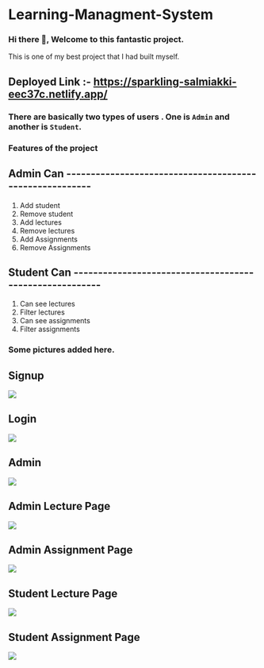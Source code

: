 # Learning-Managment-System

### Hi there 👋, Welcome to this fantastic project.

This is one of my best project that I had built myself.

## Deployed Link :- https://sparkling-salmiakki-eec37c.netlify.app/

### There are basically two types of users . One is `Admin` and another is `Student`. 

### Features of the project

## Admin Can     -------------------------------------------------------- 

1. Add student                               
2. Remove student 
3. Add lectures 
4. Remove lectures  
5. Add Assignments 
6. Remove Assignments 

## Student Can  --------------------------------------------------------

1. Can see lectures 
2. Filter lectures
3. Can see assignments
4. Filter assignments


### Some pictures added here.

## Signup

![](https://lh3.googleusercontent.com/1GMMqXiGyzIjuFxsB2DHNBM7-PzWRykwEAPCVEhkmDDMooe4usJ95EbI7O9Y2oy5wAzwzZhYWqFzCcM-a_rplySjy_vCCwI-DgkQ9N8tsLkSlkhwhCYITz2B2dWOCNG6YY3DHcn3mjXtNM3ILwrd3U2_SYlGYvha0Wkxw5zBR0uptI4TzmtzSpV_wtrEa0kNfD59fps69xD2L205QKOnhFQS-sd1oni0-4tQiZenpaRwYgyC5wVFN0IgJbKxwIvu_arFU6Lj2PZ_7xbAXq4dcSWWe79pps17OUkzwlufX1tJwkVKr55P31KsbAuEgukIkAKUBft5X2svpLEkUXYmIc951if0B7eZlDKdVBExvmt7YWG_wGZgVFhBKnHEdGETXBZR5eNe3ykZgHXoypoGh3Hap42hUc2w6FktSWAjmRExR_SSsAqAQsbwSGppamGDCCsyMpPosCGmd-5zzlxoNpbNz28pY0nH-licZhO_vg8o8uqEpe8KZ71k9ogqjQoHl-jfyEs6Bvkld3PFNTSLI-yh32RI9ssIiUF8u7dLgUoJdg3FptXXgYyBDykx71DIS5izaToiTPkXPRkMHZlM6_M-ly3cocVPN7UH_xBs4cRvCpfocUZd8mHnovVyIOsTug6Xnidvyc1qGvLA0yd1GwSPEuUvSy8tchuIs5IwSRK1xDZfT14ZD0sqNnEuyPEFY14HI3-HHYOPwDQkQ-D5IzHAhgACsBkrUuR5OP6GUYCtQylraxqDEb9MCbyUeUMmBvz55cpLylMzZBImDFFlA13vPBVburZx1gTa8wU2BSdW7E4dv1hc9CDL4KQ4BHO7IrmIY4zv9zs2RdBuqlrn3bmrxhpF8IGkbDeKtOsli9t0xGXG9yooY8q1bOkfWuN4Fwdf9c29lGs-CV3xEMSWXy_OrALOappWx6CMB-xpQ2ivKXFKuc20FFAlY-0Ks1rjv7mOD4ELfMInpIP82h-IyJoF5kYOkWE0QoKgsydmpI-oJIX90R7d_F__DEdynABwBqsU7wP6KwuPmFC7JA0puvx-gDNhnxn5zPFh8450M78cb8xymimmtQ2LcJg6=w665-h557-no?authuser=0)


## Login 

![](https://lh3.googleusercontent.com/u4OcvldF4gvdstLDMoZLKRO_zk1uU-ozKHZUd34TwgV-lMLamUcl8aZC_33WcZ3y5LjrwtKTewAsaqobAAzU1hz-8VH0IX-p2DjEcGDI3f709PWlv80ktEtyay0zV7bQlKcXHRKicbTY6mulVccVZRqcREVH0pHTIpPKEcgCN2gB2SGQ7NNMkuTTm27uzQUPbydvcP2hxg_79BhsCf-IeH6_QejkGCLisx9n0wpi7c9Za5XzaWC07UyUEww_NBBEncDYpct9FBZVS9IHzUAcME2LqhZqfv8xSmcNYgUqMfkc06L72yy7qUUAPc8F3jUb_H333MHkQSlPBS5FL_yLfi5hjygO-Di1Zlzr1DJ6If15P2lqNamznvfwe84FcFlVHBigDmu6ZiHbqawZ6uKJPa4qgqTYnxoe_EJtkH1O3Mg8DZfqPJ_VYTOIZFbxffvvxizYIYeSUxDgh_EeZlACf1W1aUszZFqj8-tZruLv7pqBHodd-etNJWIHkIPEsulSg6_Y6LQBNwPQ8WSTPFMQ9o6fUQ1fggl6bSz5ya3Mk_9NZsn5rGIEtqWSvyGSr5Z6gcRXpIxHpTre5-C33LwAPDM7zckkleGJPJOqvbsEPPTRSCQyO7I-4KMpEjKWdhuB3eCdCwxTNaer5L06MFAQBY-MYnAByYhNlMIBPMqTY74_D-EC_VN43y0cseCZn5llIwp1fZYIXDUdvrGvb6OlAan33rcYItAmJB7XGyUgUO028BhHC1fhkNcn7q7Uc8CXJqXltanFFafXqYNeLM23segftYmU9Vuav8_ijyyXVTnCOfnRqSGPR8LUDRoFDkXuWhty8Gd-i8BPcEBRkOy_pw45qU4DGsDU9KPXdfKstleMP44T0u9JxKR0S7CM5Suh80M3nuOCRhTyBNoUewO_3FO-TnQRvuwhwTSHWlRF8D1jUMBoVqRSkIJ3CziZGWhv3VSQXnXOcv3RbLmjUhCv7QGKXqFHnjUo9_NueR6FO3IeuxznMDuaVZhB9Pet7JTuUG3H4JTKbwhfi7oru28I8em5gZiZ_JSOdvrC35SEPqLWyt4ZmmGGJ5WlK8FN=w488-h512-no?authuser=0)


## Admin

![](https://lh3.googleusercontent.com/RUl2R0v2Cnqysf42ioODAtwd6Q7R-fpAqZzYcMP5Rk_TQ885Lj-8Biom21Be7o34sEg0pkgY1YZllzoRCDohoIfnb82Tp7JrV4an_k0o-DFzSM1oSk_9g9ufEDxhzTXtM9qt_M-SDoPNl7IHqpK7wP2x_dRkbLcvGUDnLC5UCgSlLeTUrk_HvkykHJ5P0SCW5Vcff_h7DECD7somTsZ4x4BqcirsrAopcmknLhPnkQLvSfcWb7Yw0mghBBRYuP-AbdFdDH6D_f7HMiZdKIooqUf-3T8z9vV61l0Lvr5A6EPfemt2GUkyJxJ5dxDHqP4ju2aFH16C5cdvMnjN8OkADpa-TTVu1_4SWsFz06xVb_UCONPk1sDdojwOnwYj9ZqzJt9V2eJ2J2dWjLY0YboqIWq18fE3EITm-k0V-f80apaJLqkDFJBn3xrCOyBOw3Vl0ODyjcl4J_9mi91nIy79l6HkKGnJ33iqTXp5nLWIT0Zc9WKrso9kOXWYbxXSC4niThmuM7y4LlB5GrnulBnmH9Qczr99XLeWS5AKohIEUjFoS1I_u3RhacvW767E7Q9471sxVmlId_lUhv-i3aWRgCjH35dQih5nRjyKF3R2OQhWgQj_KS88tmzpF3EfVe9bxb1c7swVJZ05RXjxItW8z_iHSEE_o4uFMsthp43PHGZcUX6Eg2UB74iJvOtBmHfIQBdQ3w2MsvaPu599ZWDSyRy-gxCjoL_H1zB1zAcKZqVMpqXgZFikqcu9nSfMQkKYavZQ4Acdj_-kxERI7nA2ADOLZXLq3yh1Ha07I0VMCoYijIf_mtnqWSD-DYnsPqzfPspJhUnEUQiYYOI8kDnNjdGI_G0pJmLxdg2uzPMIXn58Uf4iKwo5Y8iC4hgPzf3R0ew_DBcpGqxdccthiarbJhAEcGZ5MKnIJheTXmzD8H5WUucHt-W4odthtQCCS210g5-f5OiBLNXPXzTEj4rutiMf0wyhkz4igiCImP4vtIvc4DGuz1D8zfKBQyGGdgJiXrOi0WTp9vV_hcqq7xWlaf9r2O8bKnfnBFOBrHZfDnzm_1WGVY2KIwc1pXi3=w1340-h649-no?authuser=0)



## Admin Lecture Page

![](https://lh3.googleusercontent.com/Me6Zc_ZtVmJbHUWPV9BxcnV4i3ef9VEudGrcfTSd6AmyKGOvI53DL1frkStDd5XyPtHa38_zjjpngPzbUWDHIg5kHfUSvCce-dvWU8k02rF9KVuZZbY9jtfXYhBzRW8yD8SVnDP315Pfegz70WAyzjB0chwQ-Ba7Y69NxZrcDNREi4_E3FSdKO29VoxF-VNJFBI5k-N6aKW4D6ZTIVlWXErhksMvnN8EtBoI_rnXEavMD45HiXdsWJMkuMEHV8F5_Jn6iY5UKGwiw5kUVI6rqe0SwoOzym23XNHg8n59EduQS31obYUZASkFomeDJWBTJpItdVZNEAvLUvywEXCpK4FFsYGFSDOsa6YZAJ68wq0Qvh_21x2JmTWoF6c7C510FukGHumbfeAqKMYYE1b8Ua4d5I4NxtyYTddcQKpe-oxmSmSWw8otenyOw34vi7Z_z7_r2siEfLpTCLLFNgF2lzF6pA26TlDDKJ4QT287PvqIRzYWZh5i2WBAIfJxDDzqDLcwZvlWKvpwCCLG9CbPfRYnIsYz8exmYXY-KEAlTEYT6eCwCBKaSRk00RmRP-41kHjjDOdLZ-9yc3ruv2XLnLGB_5nN8vKQ7PJglHwGQXCFImQ8mBCOItpygUBLwVejwuWw6IsJUqjPwrC19DhxhW6pMVwvDo0dZWxTBoh8tyHIVGsD9gmUayULr6lYOBbfBPST9hZsvxfgHzJ-TqzSEhzLp7N51s5f1rjwhs019mY6DbEt82S3yI_VFb8jgVxsun_SRurGhsnZ1_MipK_CIKRzivCAG1VEf8xIsodMJDzJ5Pb1bZuBH051RK5MwD5ksF00BgR2I6ya_guHpszPwT-ObYLnebHDADFnOWWUs7Is2eWD9qXiwy97cPUx3RrtsfgTzSeV19I8eMKoloAXQ0xMuY9G_g8HxLisceBMNlxZ9EhXVMZpb06oEb-RauTEvSXDcPrBrOBS4nyuBW96f-1piX6RDH2-L6ZUPp1DbtKWTO0puGpKKy0HUbNTg6T8UUtUiW6Sg-Z0wLMkNrHpjT0w5A3SmGp6pyXL0QAICQsdJWm0HUaxtsHxqvCO=w1344-h630-no?authuser=0)



## Admin Assignment Page

![](https://lh3.googleusercontent.com/waLDwdqbzOYaa3sBzfYbWplGBpHkp_B9hmiqcVoGbFXfm01t6tK6HQ2Lnr5kVtyZ48yjRazR1y5SZlSqSX8LfUS7deIHR-jIL1WR5thKpvKX3reZiQtiq_9J4BiLnDCC3D2LbPLq84CxnNcOZQUPTZiHQqRM1aSa5NPDpogU6EiVYMF2olJ7qFN6Y-in01oKPWrt_tkHyySqKdP5LRtHOJ0bmNU1dhwS73exQyrpVW0yLVCXdtEL6mli1Llt_eRIx744rm54vg2s8CBTTS4C56bq6J1AKuxxlkq7brK2mlR7rwFyq6ihH2_vmQChAWBga_MBnEXEvbJI3NvASZmMRv7Y7vCKd7L2esmgtTHXR-sn_X0C_0XBNZbEv6zNlriT8_yNBmLw5yI4NZ37j49KhmSHAYXt7ddOvqh8isSa-wDAC3TgrKi-9uuC0iW1ezE29nrTL4hcE_brRas8WuK_h7Ik8A59X_Ianp7lD8TR4eHv_Cs-6Vb6Iq_36xwbvM6pVRntZKYzYJBgb2q-xHsADkvzDXAZ4lp33Q5Oa_kXaMI-2m7Bh8IB5eKzXgF7FXbIEYWizkgzQYj7mQ-j2Lsvk4e0ejFlldhg1N0Acb2ebZJ3HPbGAVMvknoryo4JxpCtx2Hi4jhOYBAdRGlwRcHhbYioPEOx-5Rj4aKxnWp0bn6f3xcT7tyGq_nVphp-P79p-u2pfT90ytZufsZ6Wcjc74CQm3wJAgdmtprDEKJb6lmWhGJ4yqI4yDbvIpsvWJsARsyJ4uCpCRgkUfoV6Tja6R8hV1e9PMms2CSgfrsKjBznSrqmV7TpHoXH20UtTnvWJSNAf0bneYmzXx8Cs4_rQBkU2wqrao7MP81MRTu1kFrdMk3kuXszBqYdnEQa4so9kKIHsUggT4dxtlHkDTcaMB4U_8xQQ7H52m0EEuQ5SWUslbuQKMXO3Wir4IB6Rpk6F4PJO0mjboDWIVRd5SIwZAY2uQ_vEjAmvRB2aV1zkte66-W_iILEwxmCLb4HEdY4nuDlxGHbUZ95Y_EDq04Xw8okKVGJsZm8XDTjwL0Lrg-yByKHdnmO_WoZlael=w1318-h617-no?authuser=0)



## Student Lecture Page

![](https://lh3.googleusercontent.com/CY4wK7-Z8Lj0ntL2wM6rSuEqTFMiiyNXGZN60XBbMWTYkbgkEZZ2fE3X6pR167QljjIf6pFtnO-9XWBpxWuRp1rMvUnyDNid-cuY9ErgF4PeOuN1m7ddufWbYkI7a56n7i_5WWJg3gJvm9rXmYgVTQdz0AA-159Wsxmad3Pt7Iln_zyos-Y887j7S1F_sdBS-n0teXgEy_gT6ioqhWxIg6t8tDQZecegWURbdcqq2c4ojzlsYmaT5LfdnIvrdtFaHC7OK2qO7Z86Ubt-mqRrLDQzuj9U40wxiz9ZQC0IuhjJ_qDadnP8t0dtHd_wlcz7uw_kn0JWWFQc2IUcvftgy6-yXYaQQ2kxk2qwhVcocD5I5FZizliLsoVm06EN1zS-V9p-60UOo-6IumlV-bLm-y5S7cCLUK4t1wU_XA8S9Ypk_v7UdJHiLw88Rzvzqn3T4vnd6f6lygvnyZiQZThswzYxfAM76OIRUFMsjSmF7Z3HL2i8Cmf5_U2xiCOZTSgdh1HyLEQm5RygzjSzINy3sywMXNasXSwnf0c0leFfsqCYfhrJyhC-fWCymEl1Ht-z2-2pro18wEi9kKgYO_K7ruspJxNwWLxHKoT4UBEWHUqBTJUplGMd1tLlves3fFBdbLsti-yeBMyt0ulE5JS8whtHbB32UO17WEom1S3vfIrRgfP_xkysQjrJquSGO6v0tAS05tvQ_DCWM1uVIuEFLgTA0CagAsfv7Ugd6gt2O7zKdXTsXPzy_SPutSa16NdVGctOV4Tr4YnhTgzkv4LQ002B3pQLix9QdSRoBDicrQBLGI4VXIIa7RhLyPtY7XsG_I4_r6P1LaFfVRmAmoV99icPScsz80wLMmU8DylJw5z1C7HPs6-FRp7Z1bVZrIJPejfgSaFWfWs2CzyrsrdAAYE6guJBMeBbGmsP3KuFqzzHneVQgb_ZWGCzNagWw5IbyGZzqx24zG0rLmzJJvXK5rx5PB2rgNRNsHZeelQgm0sadxz-_RHy2mHSHeb40LhM1lgGi_n3ERAeoWJLHdsdUu3JtVzFkc79YFyjYEAmYaRJnjjDGQPDqscX4ywx=w1326-h576-no?authuser=0)




## Student Assignment Page

![](https://lh3.googleusercontent.com/_ZDRWroQovZlPWMuunKzjFrN4JvpvUSeY0GZXCh3BymRR9jWZHvKVCMuEUhsM9Ohj5u9qKl2z-Q657Nrrj_zDF982SbhFRlkcAPRyWbZLCwAGnOdCFzJKIwYNaj9qUIjumtS3W0iS1tdw3EN4OLUSYm_91ISBzg90n2KQBuaHd7_AAC0S3PQK2xnHPr6I4Ddk7Apn4_G_WbR9Jv90KV2U6-Grhhc6bKa6FBnxx5N71TD581a-aG44IQHjdfO_vckVlGS-xVOmp3QgUno1v098TXotoYQzzeRaGPTh4Yo3Yr3s12z1LNMB1uLGWgO3pzaTAkhLzpOd10ldn8vWlptWvaphaPlXWlh656kPJTC73PXw6keAH6rfVBR3L--3gD-v05g-1FG4zGRQ2bHeVRFdofxHztyaKSE0A8ANc6K0r73F3z0eLZAfMQWWTah0-ctgUD3v9yeGVjoU89LPAT0S_1pFHmPZ4ZdGI0wEwc7qNuPdK1tc69_gBh2FFhRpTgsqKoahJHzBGvNqi-cuSbgWh9mB2FV7t17M9N0eAJHD30OeboVF7f6Oxd_oi4GvPfR-VrAl4eTKei0P1_k1ANMLaXTVaNmiaGzWP2GSJVzhk9nz4hpTJfVtD0bKZ-8Qtw9DAj5adIl4dt74-Y1NIMZjhMNkxRyUJEWhFjfIUMgPjHp-B7gL93TbEHIRMD0B4NUZKQVNuABcNB_pzX5i_AzJeLhFVfI_2glRYsGDb1Q9aTb4a-lw_LIj7p6EmG_k9SfTDGhMWiCh_IkRRA2j3EzbvYOrrCtMz13oRaXbm2x6OApFT5U_Qu1kAcjZt2dzCBwdNbIJsEZv3Uy6TQbYwhR02WxbyqRxjXN489VpWTxe056cFnlPLzyM_QRbjYA2Xy33eNdXC1VJUArf4hHnWZ74hznnSeSTlcr8fDKu0M9pL2ZbBwkCAMVZZ6dsiV8uMLRvr5RaAQ1dMTcC-0C1Sd6LozLTfjD3FsMc_iTBOYMMPZufjBaCqUPmQ3N8xidRbQu-rM600WHt019iP0zwfrcdyVIJS62va_QFPUATblq0ejoxNjnvU_905zzQem_=w1332-h570-no?authuser=0)




